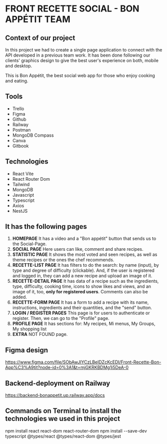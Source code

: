 # FRONT RECETTE SOCIAL - BON APPÉTIT TEAM

## Context of our project

In this project we had to create a single page application to connect with the API developed in a previous team work. It has been done following our clients' graphics design to give the best user's experience on both, mobile and desktop.

This is Bon Appétit, the best social web app for those who enjoy cooking and eating.

## Tools

- Trello
- Figma
- Github
- Railway
- Postman
- MongoDB Compass
- Canva
- Gitbook

## Technologies

- React Vite
- React Router Dom
- Tailwind
- MongoDB
- Javascript
- Typescript
- Axios
- NestJS

## It has the following pages

1. **HOMEPAGE** It has a video and a "Bon appétit" button that sends us to the Social-Page.
2. **SOCIAL PAGE** Here users can like, comment and share recipes.
3. **STATISTIC PAGE** It shows the most voted and seen recipes, as well as theme recipes or the ones the chef recommends.
4. **RECETTE-LIST PAGE** It has filters to do the search: by name (input), by type and degree of difficulty (clickable). And, if the user is registered and logged in, they can add a new recipe and upload an image of it.
5. **RECETTE-DETAIL PAGE** It has data of a recipe such as the ingredients, type, difficulty, cooking time, icons to show likes and views, and an image of it, too, **only for registered users**. Comments can also be added.
6. **RECETTE-FORM PAGE** It has a form to add a recipe with its name, instructions, ingredients and their quantities, and the "send" button.
7. **LOGIN / REGISTER PAGES** This page is for users to authenticate or register. Then, we can go to the "Profile" page.
8. **PROFILE PAGE** It has sections for: My recipes, Mi menus, My Groups, My shopping list
9. **EXTRA** NOT FOUND page.

## Figma design

https://www.figma.com/file/SObAwJIYCzLBeIDZcKcEDI/Front-Recette-Bon-App%C3%A9tit?node-id=0%3A1&t=mjGKRKBDMg1i5DeA-0

## Backend-deployment on Railway

https://backend-bonappetit.up.railway.app/docs

## Commands on Terminal to install the technologies we used in this project

npm install react react-dom react-router-dom
npm install --save-dev typescript @types/react @types/react-dom @types/jest
